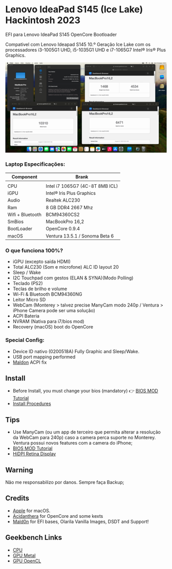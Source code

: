 # Lenovo IdeaPad S145 (Ice Lake) Hackintosh 2023


EFI para Lenovo IdeaPad S145 OpenCore Bootloader

Compativel com Lenovo Ideapad S145 10.º Geração Ice Lake com os processadores i3-1005G1 UHD, i5-1035G1 UHD e i7-1065G7 Intel® Iris® Plus Graphics.


![Geekbench Lenovo S145 Ice Lake i7-1065G7](geekbench.png)
                                         
### Laptop Especificações:


| Component        | Brank                              |
| ---------------- | ---------------------------------- |
|                                                       |
| CPU              | Intel i7 1065G7 (4C-8T 8MB ICL)    |
| iGPU             | Intel® Iris Plus Graphics          |
| Audio            | Realtek ALC230                     |
| Ram              | 8 GB DDR4 2667 Mhz                 |
| Wifi + Bluetooth | BCM94360CS2                        |
| SmBios           | MacBookPro 16,2                    |
| BootLoader       | OpenCore 0.9.4                     |
| macOS            | Ventura 13.5.1 / Sonoma Beta 6     |


### O que funciona 100%?

- iGPU (excepto saída HDMI)
- Total ALC230 (Som e microfone) ALC ID layout 20
- Sleep / Wake
- I2C Touchpad com gestos (ELAN & SYNA)(Modo Polling)
- Teclado (PS2)
- Teclas de brilho e volume
- Wi-Fi & Bluetooth BCM94360NG
- Leitor Micro SD 
- WebCam (Monterey > talvez precise ManyCam modo 240p / Ventura > iPhone Camera pode ser uma solução)
- ACPI Bateria
- NVRAM (Nativa para i7/bios mod)
- Recovery (macOS) boot do OpenCore


### Special Config:

- Device ID nativo (0200518A) Fully Graphic and Sleep/Wake.
- USB port mapping performed
- [Maldon](olarila.com) ACPI fix

## Install

- Before Install, you must change your bios (mandatory) 👉 [BIOS MOD Tutorial](https://www.youtube.com/watch?v=i5AYuSpQNYY&t=0s)
- [Install Procedures](https://www.youtube.com/watch?v=_fNvIfPxOEA&t=0s)

## Tips

- Use ManyCam (ou um app de terceiro que permita alterar a resolução da WebCam para 240p) caso a camera perca suporte no Monterey. Ventura possui novos features com a camera do iPhone;
- [BIOS MOD Tutorial](https://www.youtube.com/watch?v=i5AYuSpQNYY&t=0s)
- [HiDPI Retina Display](https://www.youtube.com/watch?v=_fNvIfPxOEA&t=0s)

## Warning

Não me responsabilizo por danos. Sempre faça Backup;

## Credits

- [Apple](https://apple.com/osx) for macOS.
- [Acidanthera](https://github.com/acidanthera) for OpenCore and some kexts
- [Mald0n](https://www.olarila.com/topic/9918-olarila-hackintosh-hackbook-lenovo-ideapad-s145-10th-gen-catalina-big-sur-monterey-full-dsdt-patches-clover-and-opencore) for EFI bases, Olarila Vanilla Images, DSDT and Support!

## Geekbench Links

- [CPU](https://browser.geekbench.com/v6/cpu/2447662)
- [GPU Metal](https://browser.geekbench.com/v6/compute/866832)
- [GPU OpenCL](https://browser.geekbench.com/v6/compute/866826)
